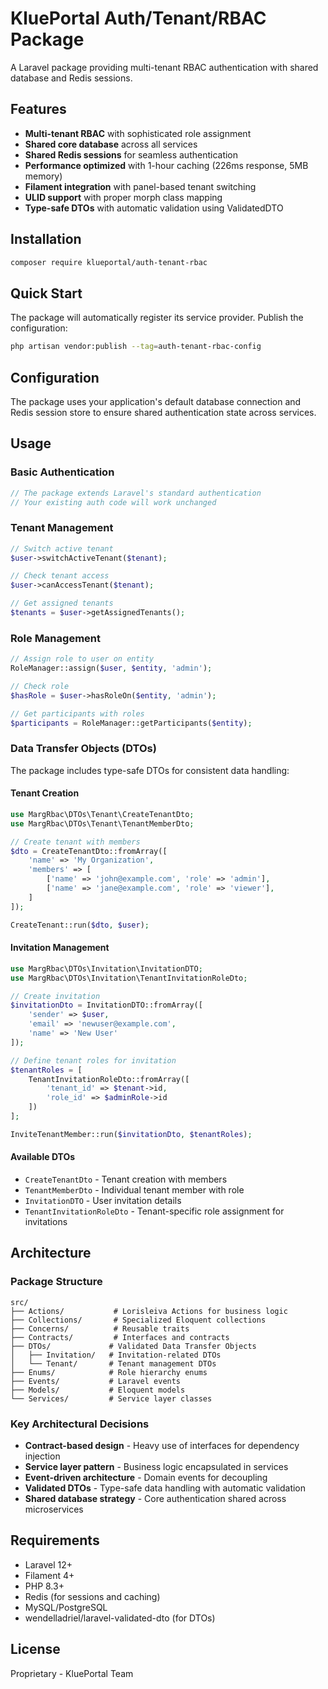 # KluePortal Auth/Tenant/RBAC Package

A Laravel package providing multi-tenant RBAC authentication with shared database and Redis sessions.

## Features

- **Multi-tenant RBAC** with sophisticated role assignment
- **Shared core database** across all services  
- **Shared Redis sessions** for seamless authentication
- **Performance optimized** with 1-hour caching (226ms response, 5MB memory)
- **Filament integration** with panel-based tenant switching
- **ULID support** with proper morph class mapping
- **Type-safe DTOs** with automatic validation using ValidatedDTO

## Installation

```bash
composer require klueportal/auth-tenant-rbac
```

## Quick Start

The package will automatically register its service provider. Publish the configuration:

```bash
php artisan vendor:publish --tag=auth-tenant-rbac-config
```

## Configuration

The package uses your application's default database connection and Redis session store to ensure shared authentication state across services.

## Usage

### Basic Authentication
```php
// The package extends Laravel's standard authentication
// Your existing auth code will work unchanged
```

### Tenant Management
```php
// Switch active tenant
$user->switchActiveTenant($tenant);

// Check tenant access
$user->canAccessTenant($tenant);

// Get assigned tenants
$tenants = $user->getAssignedTenants();
```

### Role Management
```php
// Assign role to user on entity
RoleManager::assign($user, $entity, 'admin');

// Check role
$hasRole = $user->hasRoleOn($entity, 'admin');

// Get participants with roles
$participants = RoleManager::getParticipants($entity);
```

### Data Transfer Objects (DTOs)

The package includes type-safe DTOs for consistent data handling:

#### Tenant Creation
```php
use MargRbac\DTOs\Tenant\CreateTenantDto;
use MargRbac\DTOs\Tenant\TenantMemberDto;

// Create tenant with members
$dto = CreateTenantDto::fromArray([
    'name' => 'My Organization',
    'members' => [
        ['name' => 'john@example.com', 'role' => 'admin'],
        ['name' => 'jane@example.com', 'role' => 'viewer'],
    ]
]);

CreateTenant::run($dto, $user);
```

#### Invitation Management
```php
use MargRbac\DTOs\Invitation\InvitationDTO;
use MargRbac\DTOs\Invitation\TenantInvitationRoleDto;

// Create invitation
$invitationDto = InvitationDTO::fromArray([
    'sender' => $user,
    'email' => 'newuser@example.com',
    'name' => 'New User'
]);

// Define tenant roles for invitation
$tenantRoles = [
    TenantInvitationRoleDto::fromArray([
        'tenant_id' => $tenant->id,
        'role_id' => $adminRole->id
    ])
];

InviteTenantMember::run($invitationDto, $tenantRoles);
```

#### Available DTOs
- `CreateTenantDto` - Tenant creation with members
- `TenantMemberDto` - Individual tenant member with role
- `InvitationDTO` - User invitation details
- `TenantInvitationRoleDto` - Tenant-specific role assignment for invitations

## Architecture

### Package Structure
```
src/
├── Actions/           # Lorisleiva Actions for business logic
├── Collections/       # Specialized Eloquent collections
├── Concerns/          # Reusable traits
├── Contracts/         # Interfaces and contracts
├── DTOs/             # Validated Data Transfer Objects
│   ├── Invitation/   # Invitation-related DTOs
│   └── Tenant/       # Tenant management DTOs
├── Enums/            # Role hierarchy enums
├── Events/           # Laravel events
├── Models/           # Eloquent models
└── Services/         # Service layer classes
```

### Key Architectural Decisions
- **Contract-based design** - Heavy use of interfaces for dependency injection
- **Service layer pattern** - Business logic encapsulated in services
- **Event-driven architecture** - Domain events for decoupling
- **Validated DTOs** - Type-safe data handling with automatic validation
- **Shared database strategy** - Core authentication shared across microservices

## Requirements

- Laravel 12+
- Filament 4+
- PHP 8.3+
- Redis (for sessions and caching)
- MySQL/PostgreSQL
- wendelladriel/laravel-validated-dto (for DTOs)

## License

Proprietary - KluePortal Team